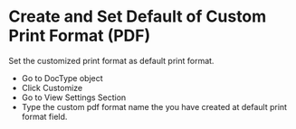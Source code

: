 # Create and Set Default of Custom Print Format (PDF)

Set the customized print format as default print format. 
* Go to DocType object
* Click Customize
* Go to View Settings Section
* Type the custom pdf format name the you have created at default print format field.
